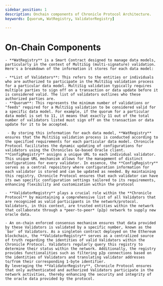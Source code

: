 ```yaml
---
sidebar_position: 1
description: Onchain components of Chronicle Protocol Architecture.
keywords: [quorum, WatRegistry, ValidatorRegistry]

---
```

 # On-Chain Components

    - **WatRegistry** is a Smart Contract designed to manage data models, particularly in the context of MultiSig (multi-signature) validation. Here's a breakdown of the information it stores for each data model:

    - **List of Validators**: This refers to the entities or individuals who are authorized to participate in the MultiSig validation process for a particular data model. MultiSig validation typically requires multiple parties to sign off on a transaction or data update before it is considered valid. The list of validators outlines who these authorized parties are.
    - **Quorum**: This represents the minimum number of validations or "feeds" required for a MultiSig validation to be considered valid for a specific data model. For example, if the quorum for a particular data model is set to 11, it means that exactly 11 out of the total number of validators listed must sign off on the transaction or data update for it to be accepted.
    
     - By storing this information for each data model, **WatRegistry** ensures that the MultiSig validation process is conducted according to the specified requirements for each particular data model. Chronicle Protocol facilitates the dynamic updating of configurations for validators using the Chronicles Go-based Oracle client. **ConfigRegistry** assigns a unique URL to each individual validator. This unique URL mechanism allows for the management of distinct configurations for every validator. In essence, the **ConfigRegistry** serves as a central repository where configuration information for each validator is stored and can be updated as needed. By maintaining this registry, Chronicle Protocol ensures that each validator can have its own specific configuration settings tailored to its requirements, enhancing flexibility and customization within the protocol

    - **ValidatorRegistry** plays a crucial role within the **Chronicle Protocol** by maintaining a comprehensive list of all Validators that are recognized as valid participants in the network/protocol. Validators, in this context, are trusted entities within the network that collaborate through a *peer-to-peer* (p2p) network to supply new oracle data.

    - An on-chain enforced consensus mechanism ensures that data provided by these Validators is validated by a specific number, known as the `bar` of Validators. As a singleton contract deployed on the Ethereum blockchain, the **ValidatorRegistry** serves as a centralized source of truth regarding the identities of valid Validators within the Chronicle Protocol. Validators regularly query this registry to determine their status within the network. Additionally, the registry provides functionalities such as filtering p2p connections based on the identities of Validators and translating validator addresses to/from their corresponding 1-byte identifier.
    By leveraging the **ValidatorRegistry**, Chronicle Protocol ensures that only authenticated and authorized Validators participate in the network activities, thereby enhancing the security and integrity of the oracle data provided by the protocol.



<!-- Technically its not at least 11 but exactly 11. This gives us some nice properties inside the Scribe contract itself, ie the verification runtime is not O(bar) but excatly bar. Also it helps with a feed maybe optimistically poking data with that many feeds that the challenge operation becomes too expensive to be economically reasonable for externals to perform...  -->